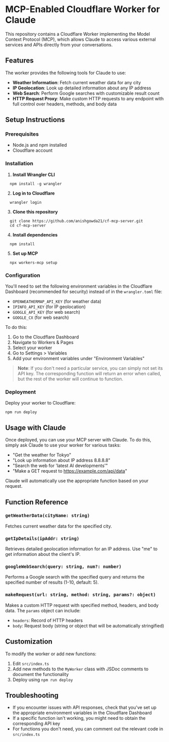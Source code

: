 # MCP-Enabled Cloudflare Worker for Claude

This repository contains a Cloudflare Worker implementing the Model Context Protocol (MCP), which allows Claude to access various external services and APIs directly from your conversations.

## Features

The worker provides the following tools for Claude to use:

- **Weather Information**: Fetch current weather data for any city
- **IP Geolocation**: Look up detailed information about any IP address
- **Web Search**: Perform Google searches with customizable result count
- **HTTP Request Proxy**: Make custom HTTP requests to any endpoint with full control over headers, methods, and body data

## Setup Instructions

### Prerequisites

- Node.js and npm installed
- Cloudflare account

### Installation

1. **Install Wrangler CLI**

```
  npm install -g wrangler
```

2. **Log in to Cloudflare**

```
  wrangler login
```

3. **Clone this repository**

```
  git clone https://github.com/anishgowda21/cf-mcp-server.git
  cd cf-mcp-server
```

4. **Install dependencies**

```
  npm install
```

5. **Set up MCP**

```
  npx workers-mcp setup
```

### Configuration

You'll need to set the following environment variables in the Cloudflare Dashboard (recommended for security) instead of in the `wrangler.toml` file:

- `OPENWEATHERMAP_API_KEY` (for weather data)
- `IPINFO_API_KEY` (for IP geolocation)
- `GOOGLE_API_KEY` (for web search)
- `GOOGLE_CX` (for web search)

To do this:

1. Go to the Cloudflare Dashboard
2. Navigate to Workers & Pages
3. Select your worker
4. Go to Settings > Variables
5. Add your environment variables under "Environment Variables"

> **Note**: If you don't need a particular service, you can simply not set its API key. The corresponding function will return an error when called, but the rest of the worker will continue to function.

### Deployment

Deploy your worker to Cloudflare:

```
npm run deploy
```

## Usage with Claude

Once deployed, you can use your MCP server with Claude. To do this, simply ask Claude to use your worker for various tasks:

- "Get the weather for Tokyo"
- "Look up information about IP address 8.8.8.8"
- "Search the web for 'latest AI developments'"
- "Make a GET request to https://example.com/api/data"

Claude will automatically use the appropriate function based on your request.

## Function Reference

### `getWeatherData(cityName: string)`

Fetches current weather data for the specified city.

### `getIpDetails(ipAddr: string)`

Retrieves detailed geolocation information for an IP address. Use "me" to get information about the client's IP.

### `googleWebSearch(query: string, num?: number)`

Performs a Google search with the specified query and returns the specified number of results (1-10, default: 5).

### `makeRequest(url: string, method: string, params?: object)`

Makes a custom HTTP request with specified method, headers, and body data. The `params` object can include:

- `headers`: Record of HTTP headers
- `body`: Request body (string or object that will be automatically stringified)

## Customization

To modify the worker or add new functions:

1. Edit `src/index.ts`
2. Add new methods to the `MyWorker` class with JSDoc comments to document the functionality
3. Deploy using `npm run deploy`

## Troubleshooting

- If you encounter issues with API responses, check that you've set up the appropriate environment variables in the Cloudflare Dashboard
- If a specific function isn't working, you might need to obtain the corresponding API key
- For functions you don't need, you can comment out the relevant code in `src/index.ts`
